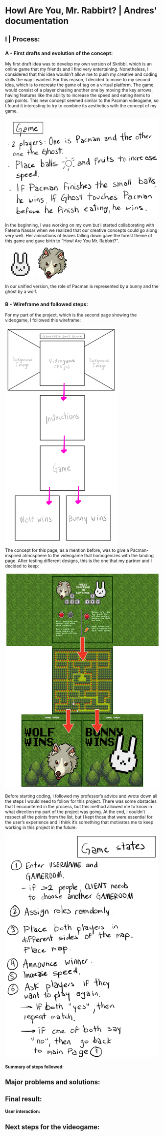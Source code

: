 # Howl Are You, Mr. Rabbirt? | Andres' documentation

## I | Process:

### A - First drafts and evolution of the concept: 

My first draft idea was to develop my own version of Skribbl, which is an online game that my friends and I find very entertaining. Nonetheless, I considered that this idea wouldn’t allow me to push my creative and coding skills the way I wanted. For this reason, I decided to move to my second idea, which is to recreate the game of tag on a virtual platform. The game would consist of a player chasing another one by moving the key arrows, having features like the ability to increase the speed and eating items to gain points. This new concept seemed similar to the Pacman videogame, so I found it interesting to try to combine its aesthetics with the concept of my game. 

<img src="firstconcept_1.png" width ="500" /> 

In the beginning, I was working on my own but I started collaborating with Fatema Nassar when we realized that our creative concepts could go along very well. Her animations of leaves falling down gave the forest theme of this game and gave birth to “Howl Are You Mr. Rabbirt?”. 

<img src="bunny.png" width ="100" /> <img src="wolf.jpg" width ="100" /> 

In our unified version, the role of Pacman is represented by a bunny and the ghost by a wolf.

### B - Wireframe and followed steps:

For my part of the project, which is the second page showing the videogame, I followed this wireframe:

<img src="wireframe.png" height ="700" /> 

The concept for this page, as a mention before, was to give a Pacman-inspired atmosphere to the videogame that homogenizes with the landing page. After testing different designs, this is the one that my partner and I decided to keep:

<img src="wireframe1.png" height ="700" /> 

Before starting coding, I followed my professor’s advice and wrote down all the steps I would need to follow for this project. There was some obstacles that I encountered in the process, but this method allowed me to know in what direction my part of the project was going. At the end, I couldn’t respect all the points from the list, but I kept those that were essential for the user’s experience and I think it’s something that motivates me to keep working in this project in the future.

<img src="firstconcept_2.png" width ="500" /> 

#### Summary of steps followed: 

## Major problems and solutions: 

## Final result: 

#### User interaction: 

## Next steps for the videogame:

